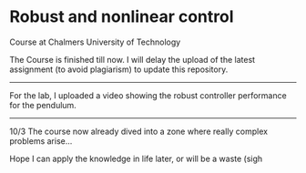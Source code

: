 # Robust and nonlinear control
 Course at Chalmers University of Technology

The Course is finished till now.
I will delay the upload of the latest assignment (to avoid plagiarism) to update this repository.

---
For the lab, I uploaded a video showing the robust controller performance for the pendulum.

---
10/3
The course now already dived into a zone where really complex problems arise... 

Hope I can apply the knowledge in life later, or will be a waste (sigh
